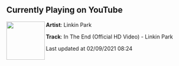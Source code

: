 ## Currently Playing on YouTube

[<img align="left" width="100" src="https://yt3.ggpht.com/ytc/AAUvwniqwRWwcdZSWbkLuMp7QNuf091ENB1fnXwpPd3buak=s48-c-k-c0x00ffffff-no-rj-mo">](https://www.youtube.com/channel/UCZU9T1ceaOgwfLRq7OKFU4Q)

**Artist**: Linkin Park 

**Track**: In The End (Official HD Video) - Linkin Park

Last updated at 02/09/2021 08:24
